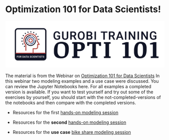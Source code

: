 
# Optimization 101 for Data Scientists!

![Opti101Logo](Gurobi-Training-Opti-101.png)

The material is from the Webinar on [Optimization 101 for Data Scientists](https://www.gurobi.com/events/optimization-101-for-data-scientists/)
In this webinar two modeling examples and a use case were discussed. 
You can review the Jupyter Notebooks here. For all examples a completed version is available. If you want to test yourself and try out some of the exercises by yourself, you should start with the not-completed-versions of the notebooks and then compare with the completed versions.

- Resources for the first [hands-on modeling session](tree/master/optimization101/Modeling_Session_1/README.md)

- Resources for the **second** [hands-on modeling session](tree/master/optimization101/Modeling_Session_2/README.md)

- Resources for the **use case** [bike share modeling session](tree/master/optimization101/Modeling_Session_2/README.md)
